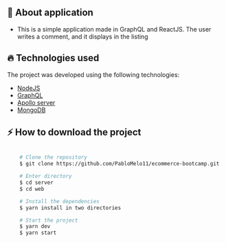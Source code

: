 ## 🚀 About application

- This is a simple application made in GraphQL and ReactJS. The user writes a comment, and it displays in the listing

## 🔥️ Technologies used

The project was developed using the following technologies:

- [NodeJS](https://nodejs.org/en/)
- [GraphQL](https://graphql.org/learn/)
- [Apollo server](https://www.apollographql.com/docs/apollo-server/)
- [MongoDB](https://cloud.google.com/mongodb?&utm_source=google&utm_medium=cpc&utm_campaign=latam-BR-all-pt-dr-skws-all-all-trial-e-dr-1009133-LUAC0009046&utm_content=text-ad-none-none-DEV_c-CRE_423672515938-ADGP_SKWS+%7C+Multi+~+Developers+%7C+MongoDB-KWID_43700055943681296-kwd-301816601719-userloc_9074156&utm_term=KW_mongodb-ST_MongoDB&gclid=Cj0KCQjwqfz6BRD8ARIsAIXQCf0VVBgNtY-eU79I_sJMhhyusJ75OMlaQE4urxzjBU7kBLlnTM3ezQwaAp77EALw_wcB&gclsrc=aw.ds)

## ⚡️ How to download the project

```bash

    # Clone the repository
    $ git clone https://github.com/PabloMelo11/ecommerce-bootcamp.git

    # Enter directory
    $ cd server
    $ cd web

    # Install the dependencies
    $ yarn install in two directories

    # Start the project
    $ yarn dev
    $ yarn start
```
